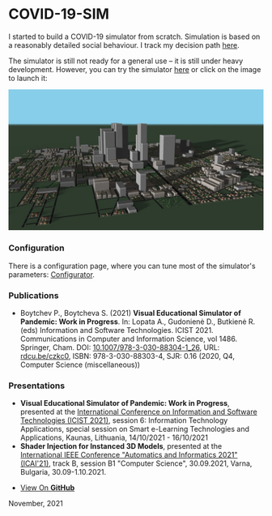 # COVID-19-SIM

I started to build a COVID-19 simulator from scratch. Simulation is based on a reasonably detailed social behaviour. I track my decision path [here](https://twitter.com/PavelBoytchev).

The simulator is still not ready for a general use &ndash; it is still under heavy development. However, you can try the simulator [here](https://boytchev.github.io/COVID-19-SIM/covid-19-simulator.html) or click on the image to launch it:

[<img src="icons/logo.jpg">](https://boytchev.github.io/COVID-19-SIM/covid-19-simulator.html)

 
### Configuration

There is a configuration page, where you can tune most of the simulator's parameters: [Configurator](https://boytchev.github.io/COVID-19-SIM/covid-19-configurator.html).

### Publications
* Boytchev P., Boytcheva S. (2021) **Visual Educational Simulator of Pandemic: Work in Progress**. In: Lopata A., Gudonienė D., Butkienė R. (eds) Information and Software Technologies. ICIST 2021. Communications in Computer and Information Science, vol 1486. Springer, Cham. DOI: [10.1007/978-3-030-88304-1_26](https://doi.org/10.1007/978-3-030-88304-1_26), URL: [rdcu.be/czkc0](https://rdcu.be/czkc0), ISBN: 978-3-030-88303-4, SJR: 0.16 (2020, Q4, Computer Science (miscellaneous))
 
### Presentations
* **Visual Educational Simulator of Pandemic: Work in Progress**, presented at the [International Conference on Information and Software Technologies (ICIST 2021)](https://icist.ktu.edu/), session 6: Information Technology Applications, special session on Smart e-Learning Technologies and Applications, Kaunas, Lithuania, 14/10/2021 - 16/10/2021
* **Shader Injection for Instanced 3D Models**, presented at the [International IEEE Conference "Automatics and Informatics 2021" (ICAI'21)](http://icai-conf.org/), track B, session B1 "Computer Science", 30.09.2021, Varna, Bulgaria, 30.09-1.10.2021.


<ul>
<li><a href="https://github.com/boytchev/COVID-19-SIM">View On <strong>GitHub</strong></a></li>
</ul>
		
		
November, 2021
 
